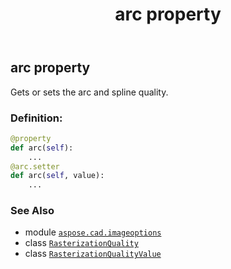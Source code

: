 ﻿---
title: arc property
second_title: Aspose.CAD for Python via .NET API References
description: 
type: docs
weight: 30
url: /python-net/aspose.cad.imageoptions/rasterizationquality/arc/
is_root: false
---

## arc property


Gets or sets the arc and spline quality.
### Definition:
```python
@property
def arc(self):
    ...
@arc.setter
def arc(self, value):
    ...
```

### See Also
* module [`aspose.cad.imageoptions`](../../)
* class [`RasterizationQuality`](/cad/python-net/aspose.cad.imageoptions/rasterizationquality)
* class [`RasterizationQualityValue`](/cad/python-net/aspose.cad.imageoptions/rasterizationqualityvalue)
